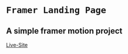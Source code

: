 # `Framer Landing Page`
## A simple framer motion project
[Live-Site](https://framer-landing-page.netlify.app/)